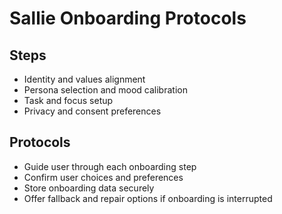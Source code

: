 # Sallie Onboarding Protocols

## Steps

- Identity and values alignment
- Persona selection and mood calibration
- Task and focus setup
- Privacy and consent preferences

## Protocols

- Guide user through each onboarding step
- Confirm user choices and preferences
- Store onboarding data securely
- Offer fallback and repair options if onboarding is interrupted
